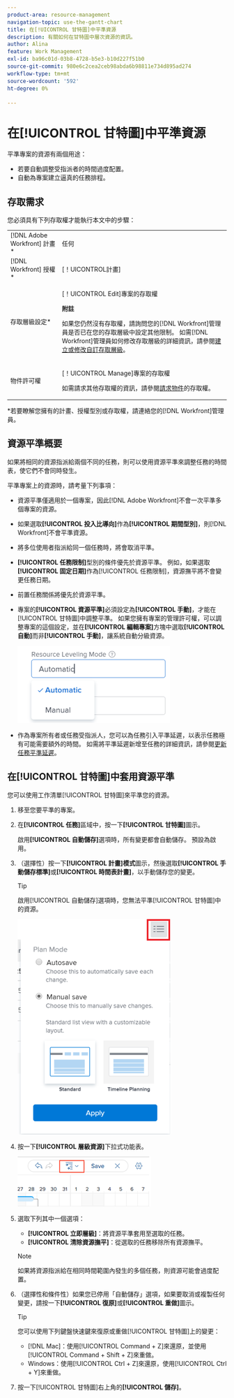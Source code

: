 ```yaml
---
product-area: resource-management
navigation-topic: use-the-gantt-chart
title: 在[!UICONTROL 甘特圖]中平準資源
description: 有關如何在甘特圖中層次資源的資訊。
author: Alina
feature: Work Management
exl-id: ba96c01d-03b8-4728-b5e3-b10d227f51b0
source-git-commit: 980e6c2cea2ceb98abda6b98811e734d895ad274
workflow-type: tm+mt
source-wordcount: '592'
ht-degree: 0%

---
```


# 在[!UICONTROL 甘特圖]中平準資源

平準專案的資源有兩個用途：

* 若要自動調整受指派者的時間過度配置。
* 自動為專案建立逼真的任務排程。

## 存取需求

您必須具有下列存取權才能執行本文中的步驟：

<table style="table-layout:auto"> 
 <col> 
 <col> 
 <tbody> 
  <tr> 
   <td role="rowheader">[!DNL Adobe Workfront] 計畫*</td> 
   <td> <p>任何 </p> </td> 
  </tr> 
  <tr> 
   <td role="rowheader">[!DNL Workfront] 授權*</td> 
   <td> <p>[！UICONTROL計畫] </p> </td> 
  </tr> 
  <tr> 
   <td role="rowheader">存取層級設定*</td> 
   <td> <p>[！UICONTROL Edit]專案的存取權</p> <p><b>附註</b>

如果您仍然沒有存取權，請詢問您的[!DNL Workfront]管理員是否已在您的存取層級中設定其他限制。 如需[!DNL Workfront]管理員如何修改存取層級的詳細資訊，請參閱<a href="../../../administration-and-setup/add-users/configure-and-grant-access/create-modify-access-levels.md" class="MCXref xref">建立或修改自訂存取層級</a>。</p> </td>
</tr> 
  <tr> 
   <td role="rowheader">物件許可權</td> 
   <td> <p>[！UICONTROL Manage]專案的存取權</p> <p>如需請求其他存取權的資訊，請參閱<a href="../../../workfront-basics/grant-and-request-access-to-objects/request-access.md" class="MCXref xref">請求物件</a>的存取權。</p> </td> 
  </tr> 
 </tbody> 
</table>

&#42;若要瞭解您擁有的計畫、授權型別或存取權，請連絡您的[!DNL Workfront]管理員。

## 資源平準概要

如果將相同的資源指派給兩個不同的任務，則可以使用資源平準來調整任務的時間表，使它們不會同時發生。

平準專案上的資源時，請考量下列事項：

* 資源平準僅適用於一個專案，因此[!DNL Adobe Workfront]不會一次平準多個專案的資源。
* 如果選取&#x200B;**[!UICONTROL 投入比導向]**&#x200B;作為&#x200B;**[!UICONTROL 期間型別]**，則[!DNL Workfront]不會平準資源。
* 將多位使用者指派給同一個任務時，將會取消平準。
* **[!UICONTROL 任務限制]**&#x200B;型別的條件優先於資源平準。 例如，如果選取&#x200B;**[!UICONTROL 固定日期]**&#x200B;作為[!UICONTROL 任務限制]，資源撫平將不會變更任務日期。
* 前置任務關係將優先於資源平準。
* 專案的&#x200B;**[!UICONTROL 資源平準]**&#x200B;必須設定為&#x200B;**[!UICONTROL 手動]**，才能在[!UICONTROL 甘特圖]中調整平準。 如果您擁有專案的管理許可權，可以調整專案的這個設定，並在&#x200B;**[!UICONTROL 編輯專案]**&#x200B;方塊中選取&#x200B;**[!UICONTROL 自動]**&#x200B;而非&#x200B;**[!UICONTROL 手動]**，讓系統自動分級資源。

  ![](assets/resource-leveling-mode-350x177.png)

* 作為專案所有者或任務受指派人，您可以為任務引入平準延遲，以表示任務極有可能需要額外的時間。 如需將平準延遲新增至任務的詳細資訊，請參閱[更新任務平準延遲](../../../manage-work/tasks/task-information/task-leveling-delay.md)。

## 在[!UICONTROL 甘特圖]中套用資源平準

您可以使用工作清單[!UICONTROL 甘特圖]來平準您的資源。

1. 移至您要平準的專案。
1. 在&#x200B;**[!UICONTROL 任務]**&#x200B;區域中，按一下&#x200B;**[!UICONTROL 甘特圖]**&#x200B;圖示。

   啟用&#x200B;**[!UICONTROL 自動儲存]**&#x200B;選項時，所有變更都會自動儲存。 預設為啟用。

1. （選擇性）按一下&#x200B;**[!UICONTROL 計畫]模式**&#x200B;圖示，然後選取&#x200B;**[!UICONTROL 手動儲存標準]**&#x200B;或&#x200B;**[!UICONTROL 時間表計畫]**，以手動儲存您的變更。

   >[!TIP]
   >
   >啟用[!UICONTROL 自動儲存]選項時，您無法平準[!UICONTROL 甘特圖]中的資源。

   ![](assets/manual-standard-setting-enabled-quicksilver-task-list-350x493.png)

1. 按一下&#x200B;**[!UICONTROL 層級資源]**&#x200B;下拉式功能表。

   ![Level_resources.png](assets/level-resouces.png)

1. 選取下列其中一個選項：

   * **[!UICONTROL 立即層級]**：將資源平準套用至選取的任務。
   * **[!UICONTROL 清除資源撫平]**：從選取的任務移除所有資源撫平。

   >[!NOTE]
   >
   >如果將資源指派給在相同時間範圍內發生的多個任務，則資源可能會過度配置。

1. （選擇性和條件性）如果您已停用「自動儲存」選項，如果要取消或複製任何變更，請按一下&#x200B;**[!UICONTROL 復原]**&#x200B;或&#x200B;**[!UICONTROL 重做]**&#x200B;圖示。

   >[!TIP]
   >
   >您可以使用下列鍵盤快速鍵來復原或重做[!UICONTROL 甘特圖]上的變更：
   >
   >* [!DNL Mac]：使用[!UICONTROL Command + Z]來還原，並使用[!UICONTROL Command + Shift + Z]來重做。
   >* Windows：使用[!UICONTROL Ctrl + Z]來還原，使用[!UICONTROL Ctrl + Y]來重做。


1. 按一下[!UICONTROL 甘特圖]右上角的&#x200B;**[!UICONTROL 儲存]**。

<!--
<div data-mc-conditions="QuicksilverOrClassic.Draft mode">
<h2>Overview of Leveling Delay</h2>
<p data-mc-conditions="QuicksilverOrClassic.Draft mode">(NOTE: moved to its own article: /Content/Manage work/Tasks/Task information/task-leveling-delay.htm) </p>
<p>At times, there might be conflicts between task schedules on a project. You can level resources or address resource conflicts by rescheduling resources and tasks so that all tasks can be completed within a realistic schedule. </p>
<p>As the project manager, or the task assignee, you can also add a Leveling Delay on individual tasks to account for any resource or scheduling conflicts. In other words, a task might be scheduled with a delay to ensure that when Adobe Workfront levels the tasks a more realistic schedule overcomes resource conflicts.</p>
<p>To manually add a Leveling Delay to a task:</p>
<ol>
<li value="1">Navigate to a task for which you want to add a Leveling Delay.</li>
<li value="2"> <p data-mc-conditions="QuicksilverOrClassic.Quicksilver"> Click the <strong>More icon</strong> to the right of the task name, then click <strong>Edit</strong>. </p>  </li>
<li value="3">Click <strong>Settings</strong>.<br></li>
<li value="4">Specify the <strong>Leveling Delay</strong>, in hours.<br>This is the time that the resource will be delayed starting the task due to resource conflicts.</li>
<li value="5">Click <strong>Save Changes</strong>. </li>
</ol>
</div>
-->
